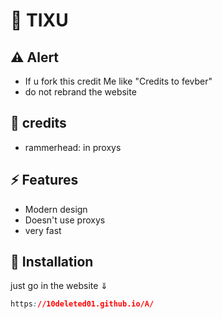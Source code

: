 # 👏 TIXU

## ⚠️ Alert
- If u fork this credit Me like "Credits to fevber"
- do not rebrand the website

## 📝 credits
- rammerhead: in proxys 

## ⚡ Features

- Modern design
- Doesn't use proxys
- very fast

## 🔌 Installation

just go in the website 
     ⇓
```css
https://10deleted01.github.io/A/
